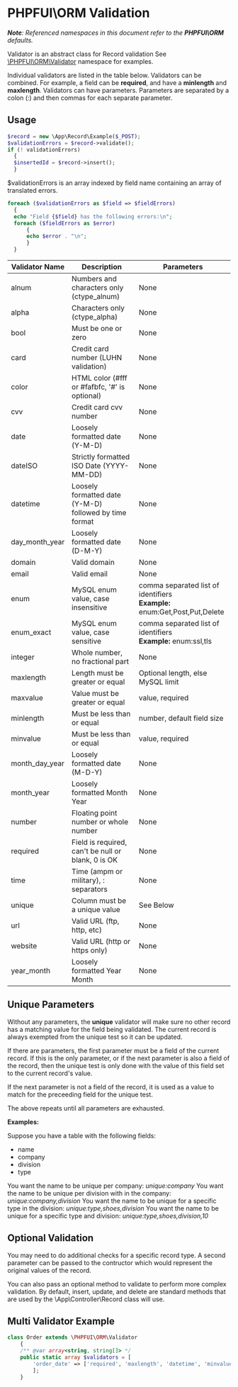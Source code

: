 # PHPFUI\ORM Validation
*__Note__: Referenced namespaces in this document refer to the **PHPFUI\ORM** defaults.*

Validator is an abstract class for Record validation See [\PHPFUI\ORM\Validator](http://phpfui.com/?n=PHPFUI%5CORM&c=Validator) namespace for examples.

Individual validators are listed in the table below. Validators can be combined.  For example, a field can be **required**, and have a **minlength** and **maxlength**. Validators can have parameters. Parameters are separated by a colon (:) and then commas for each separate parameter.

## Usage

```php
$record = new \App\Record\Example($_POST);
$validationErrors = $record->validate();
if (! validationErrors)
  {
  $insertedId = $record->insert();
  }
```
$validationErrors is an array indexed by field name containing an array of translated errors.
```php
foreach ($validationErrors as $field => $fieldErrors)
  {
  echo "Field {$field} has the following errors:\n";
  foreach ($fieldErrors as $error)
	  {
	  echo $error . "\n";
	  }
  }
```

| Validator Name  | Description | Parameters |
| -------------- | ----------- | ----------- |
| alnum          | Numbers and characters only (ctype_alnum) | None |
| alpha          | Characters only (ctype_alpha) | None |
| bool           | Must be one or zero | None |
| card           | Credit card number (LUHN validation) | None |
| color          | HTML color (#fff or #fafbfc, '#' is optional) | None |
| cvv            | Credit card cvv number | None |
| date           | Loosely formatted date (Y-M-D) | None |
| dateISO        | Strictly formatted ISO Date (YYYY-MM-DD) | None |
| datetime       | Loosely formatted date (Y-M-D) followed by time format | None |
| day_month_year | Loosely formatted date (D-M-Y) | None |
| domain         | Valid domain | None |
| email          | Valid email | None |
| enum           | MySQL enum value, case insensitive | comma separated list of identifiers<br>**Example:** enum:Get,Post,Put,Delete |
| enum_exact     | MySQL enum value, case sensitive | comma separated list of identifiers<br>**Example:** enum:ssl,tls |
| integer        | Whole number, no fractional part | None |
| maxlength      | Length must be greater or equal | Optional length, else MySQL limit |
| maxvalue       | Value must be greater or equal | value, required |
| minlength      | Must be less than or equal | number, default field size |
| minvalue       | Must be less than or equal | value, required |
| month_day_year | Loosely formatted date (M-D-Y) | None |
| month_year     | Loosely formatted Month Year | None |
| number         | Floating point number or whole number | None |
| required       | Field is required, can't be null or blank, 0 is OK | None |
| time           | Time (ampm or military), : separators | None |
| unique         | Column must be a unique value | See Below |
| url            | Valid URL (ftp, http, etc) | None |
| website        | Valid URL (http or https only) | None |
| year_month     | Loosely formatted Year Month | None |

## Unique Parameters
Without any parameters, the **unique** validator will make sure no other record has a matching value for the field being validated. The current record is always exempted from the unique test so it can be updated.

If there are parameters, the first parameter must be a field of the current record. If this is the only parameter, or if the next parameter is also a field of the record, then the unique test is only done with the value of this field set to the current record's value.

If the next parameter is not a field of the record, it is used as a value to match for the preceeding field for the unique test.

The above repeats until all parameters are exhausted.

**Examples:**

Suppose you have a table with the following fields:
* name
* company
* division
* type

You want the name to be unique per company: *unique:company*
You want the name to be unique per division with in the company: *unique:company,division*
You want the name to be unique for a specific type in the division: *unique:type,shoes,division*
You want the name to be unique for a specific type and division: *unique:type,shoes,division,10*

## Optional Validation
You may need to do additional checks for a specific record type.  A second parameter can be passed to the contructor which would represent the original values of the record.

You can also pass an optional method to validate to perform more complex validation. By default, insert, update, and delete are standard methods that are used by the \App\Controller\Record class will use.

## Multi Validator Example
```php
class Order extends \PHPFUI\ORM\Validator
	{
	/** @var array<string, string[]> */
	public static array $validators = [
		'order_date' => ['required', 'maxlength', 'datetime', 'minvalue:2000-01-01', 'maxvalue:2099-12-31'],
		];
	}
```
